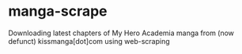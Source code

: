 # manga-scrape
Downloading latest chapters of My Hero Academia manga from (now defunct) kissmanga[dot]com using web-scraping

